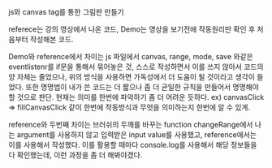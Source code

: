 js와 canvas tag를 통한 그림판 만들기

referece는 강의 영상에서 나온 코드, Demo는 영상을 보기전에 작동원리만 확인 후 처음부터 작성해본 코드.

Demo와 reference에서 차이는 js 파일에서 canvas, range, mode, save 와같은 eventlistenr를 if문을 통해서 묶어놓은 것,
스스로 작성하면서 이를 쓰지 않아서 코드의 양 자체는 줄었으나, 위의 방식을 사용하면 가독성에서 더 도움이 될 것이라고 생각이 들었다.
또한 명명법이 내가 쓴 코드는 더 짧으나 좀 더 균일한 규칙을 만들어서 명명해야 할 것으로 판단. 현재는 의미를 한번에 파악하기 좀 더 어려운 듯하다. ex) canvasClick => fillCanvasClick 같이 한번에 작동방식과 무엇을 의미하는지 한번에 알 수 있게.

reference와 두번째 차이는 브러쉬의 두깨를 바꾸는 function changeRange에서 나는 argument를 사용하지 않고 입력받은 input value를 사용했고, reference에서는 이를 사용해서 작성했다. 이를 활용할 때마다 console.log를 사용해서 해당 정보들을 다 확인했는데, 이런 과정을 좀 더 해봐야겠다.
